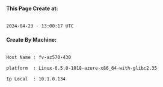 
   
#### This Page Create at:

```bash

2024-04-23 - 13:00:17 UTC

```

#### Create By Machine:

```bash

Host Name : fv-az570-430

platform  : Linux-6.5.0-1018-azure-x86_64-with-glibc2.35

Ip Local  : 10.1.0.134

```

